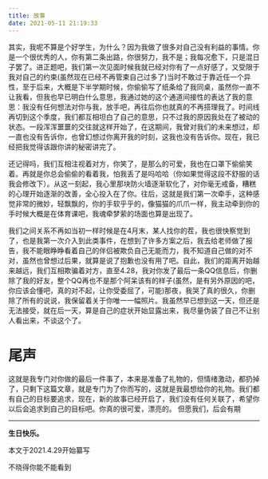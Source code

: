 ```yaml
---
title: 故事
date: 2021-05-11 21:19:33
---
```


其实，我呢不算是个好学生，为什么？因为我做了很多对自己没有利益的事情。你是一个很优秀的人，你有第二条出路，你很努力，我不是；我每况愈下，只是混日子罢了。进正题吧，我们第一次见面时候我就已经对你有了一点好感了，又受限于我对自己的约束(虽然现在已经不再管束自己过多了)当时不敢过于靠近任一个异性，至于后来，大概是下半学期时候，你偷偷写了纸条给了我同桌，虽然你一直不让我看，但我也早已明白什么意思，我通过她的这个通道间接性的表达了我的意思：我没有任何想法对你与我，放手吧，再往后你也就真的不再搭理我了。时间线再切到这个季度，我们都互相坦白了自己的意思，只不过我的原因我处在了被动的状态。一段浑浑噩噩的交往就这样开始了，在这期间，我曾对我们的未来想过，却一直也没有告诉你，也曾幻想过你离开我的时刻，这我也没有告诉你。现在，我已经把我觉得该跟你讲的秘密讲完了。

还记得吗，我们互相注视着对方，你笑了，是那么的可爱，我也在口罩下偷偷笑着。再就是你总会偷偷的看着我，怕我丢了是吗哈哈（你如果觉得这段不舒服的话我会修改下）。从这一刻起，我心里那块防火墙逐渐软化了，对你毫无戒备，糟糕的心理开始逐渐的改善，全心投入在了你。往后，这就是我们第一次牵手，这种感觉非常的微妙，轻飘飘的，你的手软乎乎的，像猫猫的爪爪一样，我主动牵到你的手时候大概是在体育课吧，我魂牵梦萦的场面也算是出现了。

我们之间关系不再如当初一样时候是在4月末，某人找你的茬，我也很快察觉到了，也是我第一次介入到此类事件，在想到了许多方案之后，我去给老师做了报告，我不能眼睁睁看着自己的伴侣被欺负自己无能而力，我不知道自己做的对不对，虽然也曾想过后果，就算是说了抱歉也没有用了吧。自此，我们的距离开始越来越远，我们互相欺骗着对方，直至4.28，我对你发了最后一条QQ信息后，你删除了我的好友，整个QQ再也不是那个阿呆该有的样子(虽然，是有另外原因的吧，你应该会懂吧，真的对不起，让你受委屈了，可能)那夜，我哭了真的很久，你删除了所有的说说，我保留着关于你唯一一幅照片。我虽然早已想到这一天，但还是无法接受，就在后一天，算是自己的症状开始显露出来，我尽量伪装了自己不让别人看出来，不谈这个了。
# 尾声
这就是我专门对你做的最后一件事了，本来是准备了礼物的，但情绪激动，都扔掉了，只剩下这篇文章，就是专门为了你而写的，这就是我最想给你的礼物。我们都有自己的目标要追求，现在，新的故事已经开启了，我们没有任何关联了，希望你以后会追求到自己的目标吧。你真的很可爱，漂亮的。
但愿我们，后会有期

---

**生日快乐。**

本文于2021.4.29开始纂写

不晓得你能不能看到
